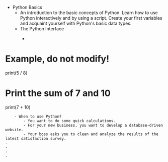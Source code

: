 - Python Basics
    - An introduction to the basic concepts of Python. Learn how to use Python interactively and by using a script. Create your first variables and acquaint yourself with Python's basic data types.  
    - The Python Interface
        - ```python
# Example, do not modify!	
print(5 / 8)

# Print the sum of 7 and 10
print(7 + 10)
```
    - When to use Python?
        - You want to do some quick calculations.
        - For your new business, you want to develop a database-driven website.
        - Your boss asks you to clean and analyze the results of the latest satisfaction survey.
- 
- 
- 
- 
